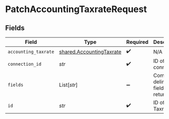 # PatchAccountingTaxrateRequest


## Fields

| Field                                                                | Type                                                                 | Required                                                             | Description                                                          |
| -------------------------------------------------------------------- | -------------------------------------------------------------------- | -------------------------------------------------------------------- | -------------------------------------------------------------------- |
| `accounting_taxrate`                                                 | [shared.AccountingTaxrate](../../models/shared/accountingtaxrate.md) | :heavy_check_mark:                                                   | N/A                                                                  |
| `connection_id`                                                      | *str*                                                                | :heavy_check_mark:                                                   | ID of the connection                                                 |
| `fields`                                                             | List[*str*]                                                          | :heavy_minus_sign:                                                   | Comma-delimited fields to return                                     |
| `id`                                                                 | *str*                                                                | :heavy_check_mark:                                                   | ID of the Taxrate                                                    |